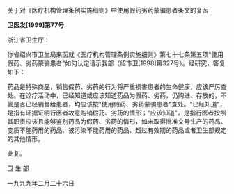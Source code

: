 关于对《医疗机构管理条例实施细则》中使用假药劣药蒙骗患者条文的复函

**卫医发\[1999\]第77号**

浙江省卫生厅：

你省绍兴市卫生局来函就《医疗机构管理条例实施细则》第七十七条第五项"使用假药、劣药蒙骗患者"如何认定请示我部（绍市卫\[1998\]第327号）。经研究，答复如下：

药品是特殊商品，销售假药、劣药的行为将严重损害患者的生命健康，应该严厉查处。在诊疗活动中，已经知道或应该知道药品为假药、劣药，仍购进、存放的，不管是否已经销售给患者，均应该按"使用假药、劣药蒙骗患者"查处。"已经知道"，是指有证据证明行医者故意购销假药、劣药的情形；"应该知道"，是指行医者按照其职责应该且能够鉴别药品为假药、劣药的情形，如未取得批准文号生产的药品、变质不能药用的药品、被污染不能药用的药品、超过有效期的药品或者卫生部规定的其他情形。

此复。

卫 生 部

一九九九年二月二十六日
